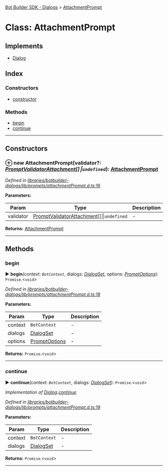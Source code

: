 [Bot Builder SDK - Dialogs](../README.md) > [AttachmentPrompt](../classes/botbuilder_dialogs.attachmentprompt.md)



# Class: AttachmentPrompt

## Implements

* [Dialog](../interfaces/botbuilder_dialogs.dialog.md)

## Index

### Constructors

* [constructor](botbuilder_dialogs.attachmentprompt.md#constructor)


### Methods

* [begin](botbuilder_dialogs.attachmentprompt.md#begin)
* [continue](botbuilder_dialogs.attachmentprompt.md#continue)



---
## Constructors
<a id="constructor"></a>


### ⊕ **new AttachmentPrompt**(validator?: *[PromptValidator](../#promptvalidator)[Attachment]()[]⎮`undefined`*): [AttachmentPrompt](botbuilder_dialogs.attachmentprompt.md)


*Defined in [libraries/botbuilder-dialogs/lib/prompts/attachmentPrompt.d.ts:16](https://github.com/Microsoft/botbuilder-js/blob/dfb4aa4/libraries/botbuilder-dialogs/lib/prompts/attachmentPrompt.d.ts#L16)*



**Parameters:**

| Param | Type | Description |
| ------ | ------ | ------ |
| validator | [PromptValidator](../#promptvalidator)[Attachment]()[]⎮`undefined`   |  - |





**Returns:** [AttachmentPrompt](botbuilder_dialogs.attachmentprompt.md)

---


## Methods
<a id="begin"></a>

###  begin

► **begin**(context: *`BotContext`*, dialogs: *[DialogSet](botbuilder_dialogs.dialogset.md)*, options: *[PromptOptions](../interfaces/botbuilder_dialogs.promptoptions.md)*): `Promise`.<`void`>



*Defined in [libraries/botbuilder-dialogs/lib/prompts/attachmentPrompt.d.ts:18](https://github.com/Microsoft/botbuilder-js/blob/dfb4aa4/libraries/botbuilder-dialogs/lib/prompts/attachmentPrompt.d.ts#L18)*



**Parameters:**

| Param | Type | Description |
| ------ | ------ | ------ |
| context | `BotContext`   |  - |
| dialogs | [DialogSet](botbuilder_dialogs.dialogset.md)   |  - |
| options | [PromptOptions](../interfaces/botbuilder_dialogs.promptoptions.md)   |  - |





**Returns:** `Promise`.<`void`>





___

<a id="continue"></a>

###  continue

► **continue**(context: *`BotContext`*, dialogs: *[DialogSet](botbuilder_dialogs.dialogset.md)*): `Promise`.<`void`>



*Implementation of [Dialog](../interfaces/botbuilder_dialogs.dialog.md).[continue](../interfaces/botbuilder_dialogs.dialog.md#continue)*

*Defined in [libraries/botbuilder-dialogs/lib/prompts/attachmentPrompt.d.ts:19](https://github.com/Microsoft/botbuilder-js/blob/dfb4aa4/libraries/botbuilder-dialogs/lib/prompts/attachmentPrompt.d.ts#L19)*



**Parameters:**

| Param | Type | Description |
| ------ | ------ | ------ |
| context | `BotContext`   |  - |
| dialogs | [DialogSet](botbuilder_dialogs.dialogset.md)   |  - |





**Returns:** `Promise`.<`void`>





___


